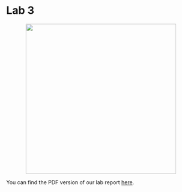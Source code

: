 Lab 3
=====

<p align="center">
  <img src="assets/images/racecar.png" height="400"/>
</p>

You can find the PDF version of our lab report [here](https://drive.google.com/file/d/1FVIkmWdaSe2OyTu_l8AlUdAgZb04LqoW/view?usp=sharing).

<p align="center">
	<object data="https://drive.google.com/file/d/1FVIkmWdaSe2OyTu_l8AlUdAgZb04LqoW/view?usp=sharing" style="width:50%">
</p>